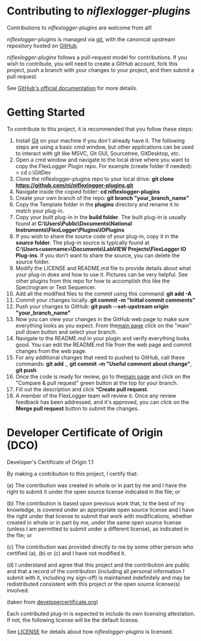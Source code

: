 # Contributing to *niflexlogger-plugins* 

Contributions to *niflexlogger-plugins* are welcome from all!

*niflexlogger-plugins* is managed via [git](https://git-scm.com), with the canonical upstream
repository hosted on [GitHub](https://github.com/ni/niflexlogger-plugins).

*niflexlogger-plugins* follows a pull-request model for contributions.  If you wish to
contribute, you will need to create a GitHub account, fork this project, push a
branch with your changes to your project, and then submit a pull request.

See [GitHub's official documentation](https://help.github.com/articles/using-pull-requests/) for more details.

# Getting Started

To contribute to this project, it is recommended that you follow these steps:

1. Install [Git](https://git-scm.com/downloads) on your machine if you don't already have it. The following steps are using a basic cmd window, but other applications can be used to interact with git like MSVC, Git GUI, Sourcetree, GitDesktop, etc.
1. Open a cmd window and navigate to the local drive where you want to copy the FlexLogger Plugin repo. For example (create folder if needed): > cd c:\GitDev
1. Clone the niflexlogger-plugins repo to your local drive: **git clone https://github.com/ni/niflexlogger-plugins.git**
1. Navigate inside the copied folder: **cd niflexlogger-plugins**
1. Create your own branch of the repo: **git branch "your_branch_name"**
1. Copy the Template folder in the **plugins** directory and rename it to match your plug-in.
1. Copy your built plug-in in the **build folder**. The built plug-in is usually found at **C:\Users\Public\Documents\National Instruments\FlexLogger\Plugins\IOPlugins**
1. If you wish to share the source code of your plug-in, copy it in the **source folder**. The plug-in source is typically found at **C:\Users\<username>\Documents\LabVIEW Projects\FlexLogger IO Plug-ins**. If you don't want to share the source, you can delete the source folder.
1. Modify the LICENSE and README.md file to provide details about what your plug-in does and how to use it. Pictures can be very helpful. See other plugins from this repo for how to accomplish this like the Spectrogram or Test Sequencer.
1. Add all the modified files to the commit using this command: **git add -A**
1. Commit your changes locally. **git commit -m "Initial commit comments"**
1. Push your changes to GitHub: **git push --set-upstream origin "your_branch_name"**
1. Now you can view your changes in the GitHub web page to make sure everything looks as you expect. From the[main page](https://github.com/ni/niflexlogger-plugins/tree/main) click on the "main" pull down button and select your branch.
1. Navigate to the README.md in your plugin and verify everything looks good. You can edit the README.md file from the web page and commit changes from the web page.
1. For any additional changes that need to pushed to GitHub, call these commands: **git add .**, **git commit -m "Useful comment about change"**, **git push**
1. Once the code is ready for review, go to the[main page](https://github.com/ni/niflexlogger-plugins/tree/main) and click on the "Compare & pull request" green button at the top for your branch.
1. Fill out the description and click ***Create pull request**.
1. A member of the FlexLogger team will review it. Once any review feedback has been addressed, and it's approved, you can click on the **Merge pull request** button to submit the changes.



# Developer Certificate of Origin (DCO)

   Developer's Certificate of Origin 1.1

   By making a contribution to this project, I certify that:

   (a) The contribution was created in whole or in part by me and I
       have the right to submit it under the open source license
       indicated in the file; or

   (b) The contribution is based upon previous work that, to the best
       of my knowledge, is covered under an appropriate open source
       license and I have the right under that license to submit that
       work with modifications, whether created in whole or in part
       by me, under the same open source license (unless I am
       permitted to submit under a different license), as indicated
       in the file; or

   (c) The contribution was provided directly to me by some other
       person who certified (a), (b) or (c) and I have not modified
       it.

   (d) I understand and agree that this project and the contribution
       are public and that a record of the contribution (including all
       personal information I submit with it, including my sign-off) is
       maintained indefinitely and may be redistributed consistent with
       this project or the open source license(s) involved.

(taken from [developercertificate.org](https://developercertificate.org/))

Each contributed plug-in is expected to include its own licensing attestation.
If not, the following license will be the default license.

See [LICENSE](https://github.com/ni/niflexlogger-plugins/blob/main/LICENSE)
for details about how *niflexlogger-plugins* is licensed.